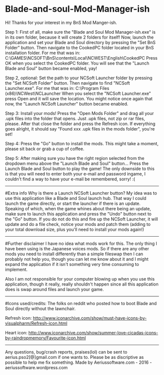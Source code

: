 # Blade-and-soul-Mod-Manager-ish
Hi! Thanks for your interest in my BnS Mod Manger-ish.

Step 1:
First of all, make sure the "Blade and Soul Mod Manager-ish.exe" is in its own folder, because it will create 2 folders for itself!
Now, launch the application and set your Blade and Soul directory by pressing the "Set BnS Folder" button.
Then navigate to the CookedPC folder located in your BnS installation folder.
For me that was in: C:\GAMES\NCSOFT\BnS\contents\Local\NCWEST\English\CookedPC
Press OK when you select the CookedPC folder.
You will see that the "Launch Blade and Soul" button became enabled, yay!

Step 2, optional:
Set the path to your NCSoft Launcher folder by pressing the "Set NCSoft Folder" button.
Then navigate to find "NCSoft Launcher.exe".
For me that was in: C:\Program Files (x86)\NCWest\NCLauncher
When you select the "NCSoft Launcher.exe" press Open and it will save the location.
You might notice once again that now, the "Launch NCSoft Launcher" button became enabled.

Step 3:
Install your mods! Press the "Open Mods Folder" and drag all your .upk files into the folder that opens.
Just .upk files, not zip or rar files, please. After that close the folder and press the Refresh icon.
If everything goes alright, it should say "Found xxx .upk files in the mods folder", you're set!

Step 4:
Press the "Go" button to install the mods. This might take a moment, please sit back or grab a cup of coffee.

Step 5:
After making sure you have the right region selected from the dropdown menu above the "Launch Blade and Soul" button...
Press the Launch Blade and Soul button to play the game!
The only downside to this is that you will need to enter both your e-mail and password ingame, I couldn't find a way to 
have your e-mail be remembered, sorry! :(

---

#Extra info
Why is there a Launch NCSoft Launcher button? My idea was to use this application like a 
Blade and Soul launch hub. That way I could launch the game directly, or start the launcher 
if there is an update. Speaking of which, when the game whines about there being an update,
make sure to launch this application and press the "Undo" button next to the "Go" button.
If you do not do this and fire up the NCSoft Launcher, it will update and do a file check, 
notice your mods and patch them (adding to your total download size, plus you'll need to
install your mods again!)

---

#Further disclaimer
I have no idea what mods work for this. The only thing I have been using is the Japanese
voices mods. So if there are any other mods you need to install differently than a simple
fileswap then I can probably not help you, though you can let me know about it and I might
expand the application if it isn't something very time consuming to implement.

Also I am not responsible for your computer blowing up when you use this application, though
it really, really shouldn't happen since all this application does is swap around files and
launch your game.

---

#Icons used/credits:
The folks on reddit who posted how to boot Blade and Soul directly without the lawnchair.

Refresh icon: http://www.iconarchive.com/show/must-have-icons-by-visualpharm/Refresh-icon.html

Heart icon: http://www.iconarchive.com/show/summer-love-cicadas-icons-by-raindropmemory/Favourite-icon.html

---

Any questions, bug/crash reports, praises(lol) can be sent to aerius.pso2[@]gmail.com if one wants to.
Please be as discriptive as possible to help me fix something.
Made by Aeriussoftware.com - 2016 - aeriussoftware.wordpress.com
